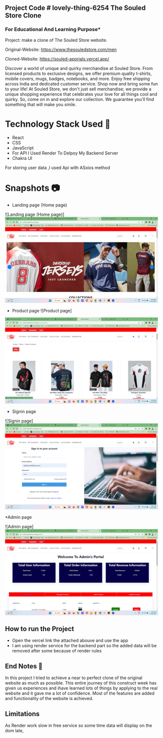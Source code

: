 Project Code # lovely-thing-6254 
The Souled Store Clone 
-----
### For Educational And Learning Purpose*



Project: make a clone of The Souled Store website.

Original-Website: https://www.thesouledstore.com/men


Cloned-Website: https://souled-apprials.vercel.app/


Discover a world of unique and quirky merchandise at Souled Store. From licensed products to exclusive designs, we offer premium quality t-shirts, mobile covers, mugs, badges, notebooks, and more. Enjoy free shipping across India and dedicated customer service. Shop now and bring some fun to your life!
At Souled Store, we don't just sell merchandise; we provide a unique shopping experience that celebrates your love for all things cool and quirky. So, come on in and explore our collection. We guarantee you'll find something that will make you smile.

# Technology Stack Used :star2:
* React
* CSS
* JavaScript
* For API I Used Render To Delpoy My Backend Server
* Chakra UI


For storing user data ,I used Api with ASxios method

# Snapshots :camera:
* Landing page (Home page) 

![Landing page (Home page)] 
<img src="./src/images/home.png"/>

* Product page
![Product page]  

<img src="./src/images/product.png"/>

* Signin page

![Signin page]  
<img src="./src/images/singnin.png"/>


*Admin page

![Admin page] 
<img src="./src/images/admin.png"/>

## How to run the Project

* Open the vercel link the attached abouve and use the app 
* I am using render service for the backend part so the added data will be removed after some because of render rules 

## End Notes :bookmark_tabs:
In this project I tried to achieve a near to perfect clone of the original website as much as possible. This entire journey of this construct week has given us experiences and  ihave learned lots of things by applying to the real website and it gave me a lot of confidence. Most of the features are added and functionality of the website is achieved.
## Limitations
As Render work slow in free service so some time data will display on the dom late, 